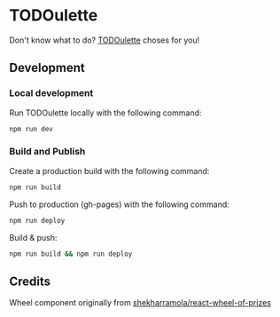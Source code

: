 # TODOulette

Don't know what to do? [TODOulette](https://numerator6799.github.io/todoulette/) choses for you!

## Development

### Local development
Run TODOulette locally with the following command:
```bash
npm run dev
```

### Build and Publish
Create a production build with the following command:
```bash
npm run build
```

Push to production (gh-pages) with the following command:
```bash
npm run deploy
```

Build & push:
```bash
npm run build && npm run deploy
```

## Credits
Wheel component originally from [shekharramola/react-wheel-of-prizes](https://github.com/shekharramola/react-wheel-of-prizes)